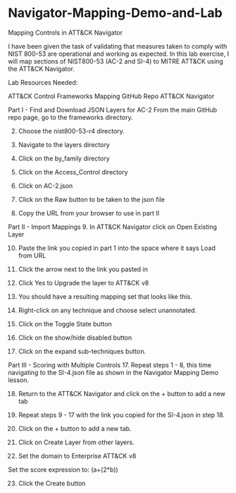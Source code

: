# Navigator-Mapping-Demo-and-Lab
Mapping Controls in ATT&amp;CK Navigator

I have been given the task of validating that measures taken to comply with NIST 800-53 are operational and working as expected.  In this lab exercise, I will map sections of NIST800-53 (AC-2 and SI-4) to MITRE ATT&CK using the ATT&CK Navigator.

Lab Resources Needed:

ATT&CK Control Frameworks Mapping GitHub Repo
ATT&CK Navigator

Part I - Find and Download JSON Layers for AC-2
From the main GitHub repo page, go to the frameworks directory.

2. Choose the nist800-53-r4 directory.

3. Navigate to the layers directory

4. Click on the by_family directory

5. Click on the Access_Control directory

6. Click on AC-2.json

7. Click on the Raw button to be taken to the json file


8. Copy the URL from your browser to use in part II

Part II - Import Mappings
9. In ATT&CK Navigator click on Open Existing Layer

10. Paste the link you copied in part 1 into the space where it says Load from URL

11. Click the arrow next to the link you pasted in


12. Click Yes to Upgrade the layer to ATT&CK v8


13. You should have a resulting mapping set that looks like this.


14. Right-click on any technique and choose select unannotated.


15. Click on the Toggle State button


16. Click on the show/hide disabled button


17. Click on the expand sub-techniques button.


Part III - Scoring with Multiple Controls
17. Repeat steps 1 - 8, this time navigating to the SI-4.json file as shown in the Navigator Mapping Demo lesson.

18. Return to the ATT&CK Navigator and click on the + button to add a new tab


19. Repeat steps 9 - 17 with the link you copied for the SI-4.json in step 18.

20. Click on the + button to add a new tab.

21. Click on Create Layer from other layers.


22. Set the domain to Enterprise ATT&CK v8

Set the score expression to:
(a+(2*b))



23. Click the Create button

